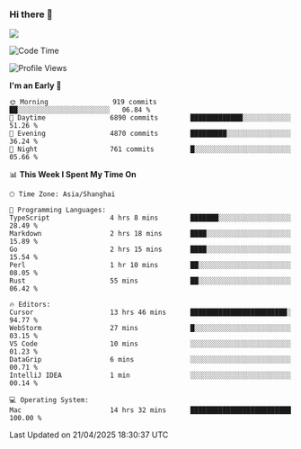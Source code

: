 ### Hi there 👋

<!--
**JJAYCHEN1e/jjaychen1e** is a ✨ _special_ ✨ repository because its `README.md` (this file) appears on your GitHub profile.

Here are some ideas to get you started:

- 🔭 I’m currently working on ...
- 🌱 I’m currently learning ...
- 👯 I’m looking to collaborate on ...
- 🤔 I’m looking for help with ...
- 💬 Ask me about ...
- 📫 How to reach me: ...
- 😄 Pronouns: ...
- ⚡ Fun fact: ...
-->

[![](https://github-readme-stats.vercel.app/api?username=jjaychen1e&show_icons=true)](https://github.com/jjaychen1e/github-readme-stats?count_private=true)

<!--START_SECTION:waka-->
![Code Time](http://img.shields.io/badge/Code%20Time-1%2C929%20hrs%2048%20mins-blue)

![Profile Views](http://img.shields.io/badge/Profile%20Views-12-blue)

**I'm an Early 🐤** 

```text
🌞 Morning                919 commits         ██░░░░░░░░░░░░░░░░░░░░░░░   06.84 % 
🌆 Daytime                6890 commits        █████████████░░░░░░░░░░░░   51.26 % 
🌃 Evening                4870 commits        █████████░░░░░░░░░░░░░░░░   36.24 % 
🌙 Night                  761 commits         █░░░░░░░░░░░░░░░░░░░░░░░░   05.66 % 
```


📊 **This Week I Spent My Time On** 

```text
🕑︎ Time Zone: Asia/Shanghai

💬 Programming Languages: 
TypeScript               4 hrs 8 mins        ███████░░░░░░░░░░░░░░░░░░   28.49 % 
Markdown                 2 hrs 18 mins       ████░░░░░░░░░░░░░░░░░░░░░   15.89 % 
Go                       2 hrs 15 mins       ████░░░░░░░░░░░░░░░░░░░░░   15.54 % 
Perl                     1 hr 10 mins        ██░░░░░░░░░░░░░░░░░░░░░░░   08.05 % 
Rust                     55 mins             ██░░░░░░░░░░░░░░░░░░░░░░░   06.42 % 

🔥 Editors: 
Cursor                   13 hrs 46 mins      ████████████████████████░   94.77 % 
WebStorm                 27 mins             █░░░░░░░░░░░░░░░░░░░░░░░░   03.15 % 
VS Code                  10 mins             ░░░░░░░░░░░░░░░░░░░░░░░░░   01.23 % 
DataGrip                 6 mins              ░░░░░░░░░░░░░░░░░░░░░░░░░   00.71 % 
IntelliJ IDEA            1 min               ░░░░░░░░░░░░░░░░░░░░░░░░░   00.14 % 

💻 Operating System: 
Mac                      14 hrs 32 mins      █████████████████████████   100.00 % 
```


 Last Updated on 21/04/2025 18:30:37 UTC
<!--END_SECTION:waka-->

